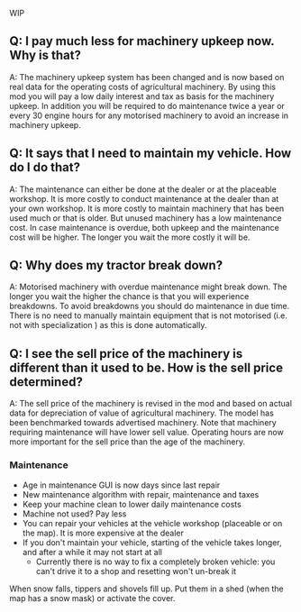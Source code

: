 WIP

## Q: I pay much less for machinery upkeep now. Why is that?
A: The machinery upkeep system has been changed and is now based on real data for the operating costs of agricultural machinery. By using this mod you will pay a low daily interest and tax as basis for the machinery upkeep. In addition you will be required to do maintenance twice a year or every 30 engine hours for any motorised machinery to avoid an increase in machinery upkeep. 

## Q: It says that I need to maintain my vehicle. How do I do that? 
A: The maintenance can either be done at the dealer or at the placeable workshop. It is more costly to conduct maintenance at the dealer than at your own workshop. It is more costly to maintain machinery that has been used much or that is older. But unused machinery has a low maintenance cost. In case maintenance is overdue, both upkeep and the maintenance cost will be higher. The longer you wait the more costly it will be. 

## Q: Why does my tractor break down?
A: Motorised machinery with overdue maintenance might break down. The longer you wait the higher the chance is that you will experience breakdowns. To avoid breakdowns you should do maintenance in due time. There is no need to manually maintain equipment that is not motorised (i.e. not with specialization <motorized>) as this is done automatically. 

## Q: I see the sell price of the machinery is different than it used to be. How is the sell price determined?
A: The sell price of the machinery is revised in the mod and based on actual data for depreciation of value of agricultural machinery. The model has been benchmarked towards advertised machinery. Note that machinery requiring maintenance will have lower sell value. Operating hours are now more important for the sell price than the age of the machinery. 


### Maintenance
- Age in maintenance GUI is now days since last repair
- New maintenance algorithm with repair, maintenance and taxes
- Keep your machine clean to lower daily maintenance costs
- Machine not used? Pay less
- You can repair your vehicles at the vehicle workshop (placeable or on the map). It is more expensive at the dealer
- If you don't maintain your vehicle, starting of the vehicle takes longer, and after a while it may not start at all
  - Currently there is no way to fix a completely broken vehicle: you can't drive it to a shop and resetting won't un-break it

When snow falls, tippers and shovels fill up. Put them in a shed (when the map has a snow mask) or activate the cover.
